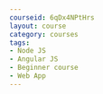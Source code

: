 ```yaml
---
courseid: 6qDx4NPtHrs
layout: course
category: courses
tags:
- Node JS 
- Angular JS
- Beginner course
- Web App
---
```

